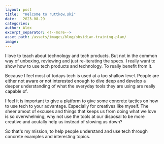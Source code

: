 ```yaml
---
layout: post
title:  "Welcome to ruttkow.ski"
date:   2023-08-29 
categories: 
author: Alex
excerpt_separator: <!--more-->
asset_path: /assets/images/blog/obsidian-training-plan/
image: 
---
```


<!-- tl;dr -->

I love to teach about technology and tech products.
But not in the common way of unboxing, reviewing and just re-iterating the specs. I really want to show how to use tech products and technology. To really benefit from it.
<!--more-->

Because I feel most of todays tech is used at a too shallow level. People are either not aware or not interested enough to dive deep and develop a deeper understanding of what the everyday tools they are using are really capable of. 

I feel it is important to give a platform to  give some concrete tactics on how to use tech to your advantage. Especially for creatives like myself. The sheer amout of excuses and things that keeps us from doing what we love is so overwhelming, why not use the tools at our disposal to be more creative and acutally help us instead of slowing us down?

So that's my mission, to help people understand and use tech through concrete examples and interesting topics.